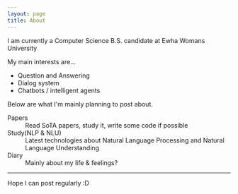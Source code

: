 ```yaml
---
layout: page
title: About
---
```

I am currently a Computer Science B.S. candidate at Ewha Womans University

My main interests are...

* Question and Answering
* Dialog system
* Chatbots / intelligent agents


Below are what I'm mainly planning to post about.

<dl>
  <dt>Papers</dt>
  <dd>Read SoTA papers, study it, write some code if possible</dd>

  <dt>Study(NLP & NLU)</dt>
  <dd>Latest technologies about Natural Language Processing and Natural Language Understanding</dd>

  <dt>Diary</dt>
  <dd>Mainly about my life & feelings?</dd>
</dl>


-----

Hope I can post regularly :D
